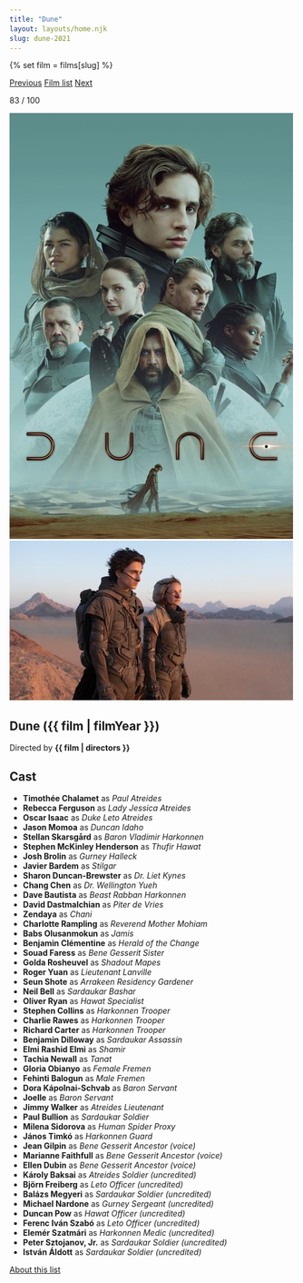 ```yaml
---
title: "Dune"
layout: layouts/home.njk
slug: dune-2021
---
```


{% set film = films[slug] %}

<nav class="films">
  <a class="prev" href="../coda-2021">Previous</a>
  <a href="../">Film list</a>
  <a class="next" href="../sweetheart-2021">Next</a>
</nav>

<p>83 / 100</p>

<article class="film">
  <div class="backdrop-and-poster">
    <img class="poster" src="../films/posters/dune-2021.jpg" alt="">
    <img class="backdrop" src="../films/backdrops/dune-2021.jpg" alt="">
  </div>

  <h1>Dune ({{ film | filmYear }})</h1>

  <p class="director">
    Directed by <strong>{{ film | directors }}</strong>
  </p>


  <h2>
    Cast
  </h2>
  <ul>
            <li><strong>Timothée Chalamet</strong> as <em>Paul Atreides</em></li>
        <li><strong>Rebecca Ferguson</strong> as <em>Lady Jessica Atreides</em></li>
        <li><strong>Oscar Isaac</strong> as <em>Duke Leto Atreides</em></li>
        <li><strong>Jason Momoa</strong> as <em>Duncan Idaho</em></li>
        <li><strong>Stellan Skarsgård</strong> as <em>Baron Vladimir Harkonnen</em></li>
        <li><strong>Stephen McKinley Henderson</strong> as <em>Thufir Hawat</em></li>
        <li><strong>Josh Brolin</strong> as <em>Gurney Halleck</em></li>
        <li><strong>Javier Bardem</strong> as <em>Stilgar</em></li>
        <li><strong>Sharon Duncan-Brewster</strong> as <em>Dr. Liet Kynes</em></li>
        <li><strong>Chang Chen</strong> as <em>Dr. Wellington Yueh</em></li>
        <li><strong>Dave Bautista</strong> as <em>Beast Rabban Harkonnen</em></li>
        <li><strong>David Dastmalchian</strong> as <em>Piter de Vries</em></li>
        <li><strong>Zendaya</strong> as <em>Chani</em></li>
        <li><strong>Charlotte Rampling</strong> as <em>Reverend Mother Mohiam</em></li>
        <li><strong>Babs Olusanmokun</strong> as <em>Jamis</em></li>
        <li><strong>Benjamin Clémentine</strong> as <em>Herald of the Change</em></li>
        <li><strong>Souad Faress</strong> as <em>Bene Gesserit Sister</em></li>
        <li><strong>Golda Rosheuvel</strong> as <em>Shadout Mapes</em></li>
        <li><strong>Roger Yuan</strong> as <em>Lieutenant Lanville</em></li>
        <li><strong>Seun Shote</strong> as <em>Arrakeen Residency Gardener</em></li>
        <li><strong>Neil Bell</strong> as <em>Sardaukar Bashar</em></li>
        <li><strong>Oliver Ryan</strong> as <em>Hawat Specialist</em></li>
        <li><strong>Stephen Collins</strong> as <em>Harkonnen Trooper</em></li>
        <li><strong>Charlie Rawes</strong> as <em>Harkonnen Trooper</em></li>
        <li><strong>Richard Carter</strong> as <em>Harkonnen Trooper</em></li>
        <li><strong>Benjamin Dilloway</strong> as <em>Sardaukar Assassin</em></li>
        <li><strong>Elmi Rashid Elmi</strong> as <em>Shamir</em></li>
        <li><strong>Tachia Newall</strong> as <em>Tanat</em></li>
        <li><strong>Gloria Obianyo</strong> as <em>Female Fremen</em></li>
        <li><strong>Fehinti Balogun</strong> as <em>Male Fremen</em></li>
        <li><strong>Dora Kápolnai-Schvab</strong> as <em>Baron Servant</em></li>
        <li><strong>Joelle</strong> as <em>Baron Servant</em></li>
        <li><strong>Jimmy Walker</strong> as <em>Atreides Lieutenant</em></li>
        <li><strong>Paul Bullion</strong> as <em>Sardaukar Soldier</em></li>
        <li><strong>Milena Sidorova</strong> as <em>Human Spider Proxy</em></li>
        <li><strong>János Timkó</strong> as <em>Harkonnen Guard</em></li>
        <li><strong>Jean Gilpin</strong> as <em>Bene Gesserit Ancestor (voice)</em></li>
        <li><strong>Marianne Faithfull</strong> as <em>Bene Gesserit Ancestor (voice)</em></li>
        <li><strong>Ellen Dubin</strong> as <em>Bene Gesserit Ancestor (voice)</em></li>
        <li><strong>Károly Baksai</strong> as <em>Atreides Soldier (uncredited)</em></li>
        <li><strong>Björn Freiberg</strong> as <em>Leto Officer (uncredited)</em></li>
        <li><strong>Balázs Megyeri</strong> as <em>Sardaukar Soldier (uncredited)</em></li>
        <li><strong>Michael Nardone</strong> as <em>Gurney Sergeant (uncredited)</em></li>
        <li><strong>Duncan Pow</strong> as <em>Hawat Officer (uncredited)</em></li>
        <li><strong>Ferenc Iván Szabó</strong> as <em>Leto Officer (uncredited)</em></li>
        <li><strong>Elemér Szatmári</strong> as <em>Harkonnen Medic (uncredited)</em></li>
        <li><strong>Peter Sztojanov, Jr.</strong> as <em>Sardaukar Soldier (uncredited)</em></li>
        <li><strong>István Áldott</strong> as <em>Sardaukar Soldier (uncredited)</em></li>
  </ul>
</article>
<footer>
  <a href="../about">About this list</a>
</footer>
